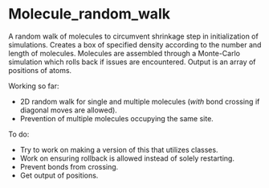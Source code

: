 # Molecule_random_walk
A random walk of molecules to circumvent shrinkage step in initialization of simulations. Creates a box of specified density according to the number and length of molecules. Molecules are assembled through a Monte-Carlo simulation which rolls back if issues are encountered. Output is an array of positions of atoms.

Working so far:
- 2D random walk for single and multiple molecules (*with* bond crossing if diagonal moves are allowed).
- Prevention of multiple molecules occupying the same site.

To do:
- Try to work on making a version of this that utilizes classes.
- Work on ensuring rollback is allowed instead of solely restarting.
- Prevent bonds from crossing.
- Get output of positions.